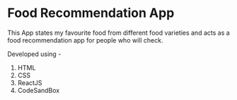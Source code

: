# Food Recommendation App
This App states my favourite food from different food varieties and acts as a food recommendation app for people who will check.

Developed using - 
1. HTML
2. CSS
3. ReactJS
4. CodeSandBox
